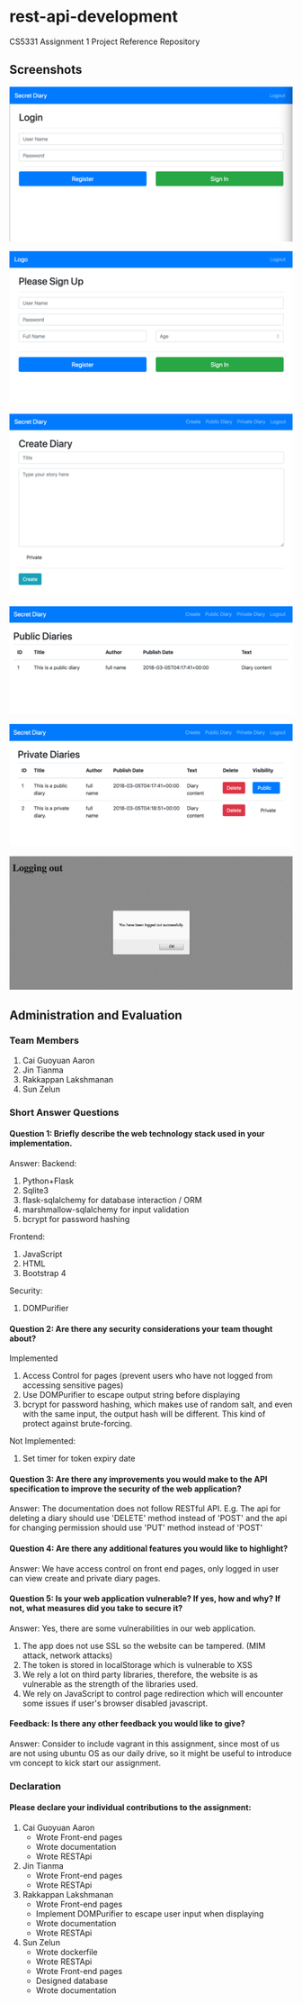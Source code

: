 # rest-api-development

CS5331 Assignment 1 Project Reference Repository

## Screenshots

![Login Screenshot](./img/login_page.png)

![Register Screenshot](./img/register_page.png)

![Create Diary Screenshot](./img/create_diary.png)

![Public Diary Screenshot](./img/public_diary.png)

![Private Diary Screenshot](./img/private_diary.png)

![Logout Screenshot](./img/logout.png)


## Administration and Evaluation

### Team Members

1. Cai Guoyuan Aaron
2. Jin Tianma
3. Rakkappan Lakshmanan
4. Sun Zelun

### Short Answer Questions

#### Question 1: Briefly describe the web technology stack used in your implementation.

Answer: 
Backend:

1. Python+Flask
2. Sqlite3
3. flask-sqlalchemy for database interaction / ORM
4. marshmallow-sqlalchemy for input validation
5. bcrypt for password hashing

Frontend:
1. JavaScript
2. HTML
3. Bootstrap 4

Security:
1. DOMPurifier

#### Question 2: Are there any security considerations your team thought about?

Implemented
1. Access Control for pages (prevent users who have not logged from accessing sensitive pages)
2. Use DOMPurifier to escape output string before displaying
3. bcrypt for password hashing, which makes use of random salt, and even with the same input, the output hash will be different. This kind of protect against brute-forcing.

Not Implemented:
1) Set timer for token expiry date 

#### Question 3: Are there any improvements you would make to the API specification to improve the security of the web application?

Answer: 
The documentation does not follow RESTful API.
E.g. The api for deleting a diary should use 'DELETE' method instead of 'POST' 
and the api for changing permission should use 'PUT' method instead of 'POST'

#### Question 4: Are there any additional features you would like to highlight?

Answer: We have access control on front end pages, only logged in user can view create and private diary pages.

#### Question 5: Is your web application vulnerable? If yes, how and why? If not, what measures did you take to secure it?

Answer: 
Yes, there are some vulnerabilities in our web application.
1) The app does not use SSL so the website can be tampered. (MIM attack, network attacks)
2) The token is stored in localStorage which is vulnerable to XSS
3) We rely a lot on third party libraries, therefore, the website is as vulnerable as the strength of the libraries used. 
4) We rely on JavaScript to control page redirection which will encounter some issues if user's browser disabled javascript.

#### Feedback: Is there any other feedback you would like to give?

Answer: Consider to include vagrant in this assignment, since most of us are not using ubuntu OS as our daily drive, so it might be useful to introduce vm concept to kick start our assignment.  

### Declaration

#### Please declare your individual contributions to the assignment:

1. Cai Guoyuan Aaron
    - Wrote Front-end pages
    - Wrote documentation
    - Wrote RESTApi
2. Jin Tianma
    - Wrote Front-end pages
    - Wrote RESTApi
3. Rakkappan Lakshmanan
    - Wrote Front-end pages
    - Implement DOMPurifier to escape user input when displaying
    - Wrote documentation
    - Wrote RESTApi
4. Sun Zelun
    - Wrote dockerfile
    - Wrote RESTApi
    - Wrote Front-end pages
    - Designed database
    - Wrote documentation

